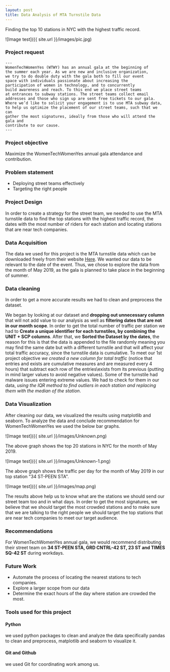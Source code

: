 ```yaml
---
layout: post
title: Data Analysis of MTA Turnstile Data
---
```


Finding the top 10 stations in NYC with the highest traffic record.

![Image test]({{ site.url }}/images/pic.jpg)

### Project request 
```
---
WomenTechWomenYes (WTWY) has an annual gala at the beginning of
the summer each year. As we are new and inclusive organization,
we try to do double duty with the gala both to fill our event
space with individuals passionate about increasing the
participation of women in technology, and to concurrently
build awareness and reach. To this end we place street teams
at entrances to subway stations. The street teams collect email
addresses and those who sign up are sent free tickets to our gala.
Where we’d like to solicit your engagement is to use MTA subway data,
to help us optimize the placement of our street teams, such that we can
gather the most signatures, ideally from those who will attend the gala and
contribute to our cause.
---
```

### Project objective
Maximize the WomenTechWomenYes annual gala attendance and contribution.

### Problem statement
* Deploying street teams effectively
* Targeting the right people


### Project Design

In order to create a strategy for the street team, we needed to use the MTA turnstile data to find the top stations with the highest traffic record, the dates with the most number of riders for each station and locating stations that are near tech companies.


### Data Acquisition

The data we used for this project is the MTA turnstile data which can be downloaded freely from their website [Here]({{http://web.mta.info/developers/turnstile.html}}).
We wanted our data to be relevant to the date of the event. Thus, we chose to explore the data from the month of May 2019, as the gala is planned to take place in the beginning of summer.

### Data cleaning
In order to get a more accurate results we had to clean and preprocess the dataset.

We began by looking at our dataset and **dropping out unnecessary column** that will not add value to our analysis as well as **filtering dates that are not in our month scope**. In order to get the total number of traffic per station we had to **Create a unique identifier for each turnstiles, by combining the UNIT + SCP columns**. After that, we **Sorted the Dataset by the dates**, the reason for this is that the data is appended to the file randomly meaning you may find the same date but with a different turnstile and that will affect your total traffic accuracy, since the turnstile data is cumulative. To meet our 1st project objective *we created a new column for total traffic* (notice that entries and exists are cumulative measures and are measured every 4 hours) that subtract each row of the entries\exists from its previous (putting in mind larger values to avoid negative values). Some of the turnstile had malware issues entering extreme values. We had to check for them in our data, *using the IQR method to find outliers in each station and replacing them with the median of the station*.

### Data Visualization
After cleaning our data, we visualized the results using matplotlib and seaborn.
To analyze the data and conclude recommendation for WomenTechWomenYes we used the below bar graphs.

![Image test]({{ site.url }}/images/Unknown.png)

The above graph shows the top 20 stations in NYC for the month of May 2019.

![Image test]({{ site.url }}/images/Unknown-1.png)

The above graph shows the traffic per day for the month of May 2019 in our top station "34 ST-PEEN STA".


![Image test]({{ site.url }}/images/map.png)

The results above help us to know what are the stations we should send our street team too and in what days. In order to get the most signatures, we believe that we should target the most crowded stations and to make sure that we are talking to the right people we should target the top stations that are near tech companies to meet our target audience.


### Recommendations
For WomenTechWomenYes annual gala, we would recommend distributing their street team on **34 ST-PEEN STA, GRD CNTRL-42 ST, 23 ST and TIMES SQ-42 ST** during workdays.


### Future Work

* Automate the process of locating the nearest stations to tech companies.
* Explore a larger scope from our data
* Determine the exact hours of the day where station are crowded the most.  



### Tools used for this project

#### Python
we used python packages to clean and analyze the data specifically pandas to clean and preprocess, matplotlib and seaborn to visualize it.

#### Git and Github
we used Git for coordinating work among us.

